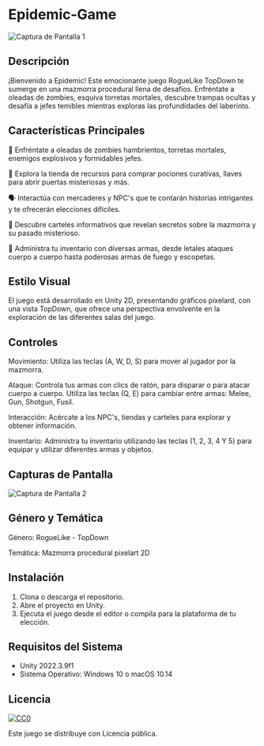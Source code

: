# Epidemic-Game
![Captura de Pantalla 1](/screenshots/screenshot4.png)

## Descripción

¡Bienvenido a Epidemic! Este emocionante juego RogueLike TopDown te sumerge en una mazmorra procedural llena de desafíos. Enfréntate a oleadas de zombies, esquiva torretas mortales, descubre trampas ocultas y desafía a jefes temibles mientras exploras las profundidades del laberinto.


## Características Principales

🧟 Enfréntate a oleadas de zombies hambrientos, torretas mortales, enemigos explosivos y formidables jefes.

🛒 Explora la tienda de recursos para comprar pociones curativas, llaves para abrir puertas misteriosas y más.

🗣️ Interactúa con mercaderes y NPC's que te contarán historias intrigantes y te ofrecerán elecciones difíciles.

📜 Descubre carteles informativos que revelan secretos sobre la mazmorra y su pasado misterioso.

🎒 Administra tu inventario con diversas armas, desde letales ataques cuerpo a cuerpo hasta poderosas armas de fuego y escopetas.



## Estilo Visual

El juego está desarrollado en Unity 2D, presentando gráficos pixelard, con una vista TopDown, que ofrece una perspectiva envolvente en la exploración de las diferentes salas del juego.


## Controles

Movimiento:
Utiliza las teclas (A, W, D, S) para mover al jugador por la mazmorra.

Ataque:
Controla tus armas con clics de ratón, para disparar o para atacar cuerpo a cuerpo.
Utiliza las teclas (Q, E) para cambiar entre armas: Melee, Gun, Shotgun, Fusil.

Interacción:
Acércate a los NPC's, tiendas y carteles para explorar y obtener información.

Inventario:
Administra tu inventario utilizando las teclas (1, 2, 3, 4 Y 5) para equipar y utilizar diferentes armas y objetos.

## Capturas de Pantalla

![Captura de Pantalla 2](/screenshots/screenshot1.png)

## Género y Temática

Género: RogueLike - TopDown

Temática: Mazmorra procedural pixelart 2D 

## Instalación

1. Clona o descarga el repositorio.
2. Abre el proyecto en Unity.
3. Ejecuta el juego desde el editor o compila para la plataforma de tu elección.

## Requisitos del Sistema

- Unity 2022.3.9f1
- Sistema Operativo: Windows 10 o macOS 10.14


## Licencia

[![CC0](https://licensebuttons.net/p/zero/1.0/88x31.png)](https://creativecommons.org/publicdomain/zero/1.0/)  

Este juego se distribuye con Licencia pública.
